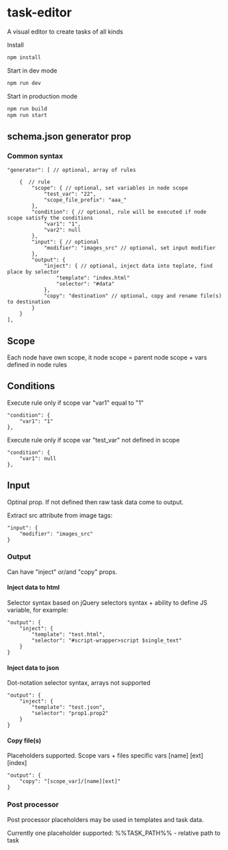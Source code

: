 # task-editor
A visual editor to create tasks of all kinds

Install
```sh
npm install
```

Start in dev mode
```sh
npm run dev
```

Start in production mode
```sh
npm run build
npm run start
```



## schema.json generator prop

### Common syntax
```
"generator": [ // optional, array of rules

    {  // rule
        "scope": { // optional, set variables in node scope
            "test_var": "22",
            "scope_file_prefix": "aaa_"
        },
        "condition": { // optional, rule will be executed if node scope satisfy the conditions
            "var1": "1",
            "var2": null
        },
        "input": { // optional
            "modifier": "images_src" // optional, set input modifier
        },
        "output": {
            "inject": { // optional, inject data into teplate, find place by selector
                "template": "index.html"
                "selector": "#data"
            },
            "copy": "destination" // optional, copy and rename file(s) to destination
        }
    }
],
```

## Scope
Each node have own scope, it node scope = parent node scope + vars defined in node rules


## Conditions
Execute rule only if scope var "var1" equal to "1"
```
"condition": {
    "var1": "1"
},
```

Execute rule only if scope var "test_var" not defined in scope
```
"condition": {
    "var1": null
},
```

## Input
Optinal prop. If not defined then raw task data come to output.

Extract src attribute from image tags:
```
"input": {
    "modifier": "images_src"
}
```

### Output
Can have "inject" or/and "copy"  props.


#### Inject data to html
Selector syntax based on jQuery selectors syntax + ability to define JS variable, for example:
```
"output": {
    "inject": {
        "template": "test.html",
        "selector": "#script-wrapper>script $single_text"
    }
}
```

#### Inject data to json
Dot-notation selector syntax, arrays not supported
```
"output": {
    "inject": {
        "template": "test.json",
        "selector": "prop1.prop2"
    }
}
```


#### Copy file(s)
Placeholders supported. Scope vars + files specific vars [name] [ext] [index]
```
"output": {
    "copy": "[scope_var]/[name][ext]"
}
```

### Post processor
Post processor placeholders may be used in templates and task data.

Currently one placeholder supported:
%%TASK_PATH%% - relative path to task
